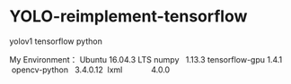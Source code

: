 # YOLO-reimplement-tensorflow
yolov1  tensorflow python

My Environment：
  Ubuntu  16.04.3 LTS
  numpy           1.13.3
  tensorflow-gpu  1.4.1
  opencv-python   3.4.0.12
  lxml             4.0.0

